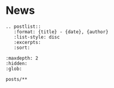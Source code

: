 # News

```{eval-rst}
.. postlist::
   :format: {title} - {date}, {author}
   :list-style: disc
   :excerpts:
   :sort:
```

```{toctree}
:maxdepth: 2
:hidden:
:glob:

posts/**
```
